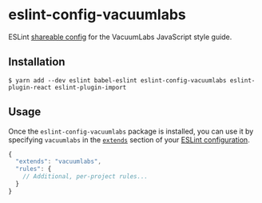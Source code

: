 # eslint-config-vacuumlabs
ESLint [shareable config](http://eslint.org/docs/developer-guide/shareable-configs.html) for the VacuumLabs JavaScript style guide.

## Installation

```
$ yarn add --dev eslint babel-eslint eslint-config-vacuumlabs eslint-plugin-react eslint-plugin-import
```

## Usage

Once the `eslint-config-vacuumlabs` package is installed, you can use it by specifying `vacuumlabs` in the [`extends`](http://eslint.org/docs/user-guide/configuring#extending-configuration-files) section of your [ESLint configuration](http://eslint.org/docs/user-guide/configuring).

```js
{
  "extends": "vacuumlabs",
  "rules": {
    // Additional, per-project rules...
  }
}
```
